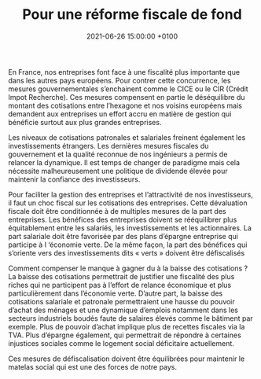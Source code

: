 ﻿---
title:  Pour une réforme fiscale de fond
date:   2021-06-26 15:00:00 +0100
image:  'images/stats_eco.jpg'
---
En France, nos entreprises font face à une fiscalité plus importante que dans les autres pays européens. Pour contrer cette concurrence, les mesures gouvernementales s’enchainent comme le CICE ou le CIR (Crédit Impot Recherche). Ces mesures compensent en partie le déséquilibre du montant des cotisations entre l’hexagone et nos voisins européens mais demandent aux entreprises un effort accru en matière de gestion qui bénéficie surtout aux plus grandes entreprises.


Les niveaux de cotisations patronales et salariales freinent également les investissements étrangers. Les dernières mesures fiscales du gouvernement et la qualité reconnue de nos ingénieurs a permis de relancer la dynamique. Il est temps de changer de paradigme mais cela nécessite malheureusement une politique de dividende élevée pour maintenir la confiance des investisseurs.


Pour faciliter la gestion des entreprises et l’attractivité de nos investisseurs, il faut un choc fiscal sur les cotisations des entreprises. Cette dévaluation fiscale doit être conditionnée à de multiples mesures de la part des entreprises. 
Les bénéfices des entreprises doivent se rééquilibrer plus équitablement entre les salariés, les investissements et les actionnaires. 
La part salariale doit être favorisée par des plans d’épargne entreprise qui participe à l ‘économie verte. 
De la même façon, la part des bénéfices qui s’oriente vers des investissements dits « verts » doivent être défiscalisés


Comment compenser le manque à gagner du à la baisse des cotisations ? 
La baisse des cotisations permettrait de justifier une fiscalité des plus riches qui ne participent pas à l’effort de relance économique et plus particulièrement dans l’économie verte.  D’autre part, la baisse des cotisations salariale et patronale permettraient une hausse du pouvoir d’achat des ménages et une dynamique d’emplois notamment dans les secteurs industriels boudés faute de salaires élevés comme le bâtiment par exemple.  Plus de pouvoir d’achat implique plus de recettes fiscales via la TVA. Plus d’épargne également, qui permettrait de répondre à certaines injustices sociales comme le logement social déficitaire actuellement.


Ces mesures de défiscalisation doivent être équilibrées pour maintenir le matelas social qui est une des forces de notre pays.
